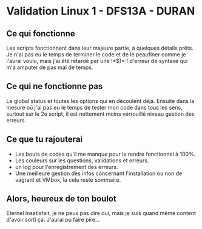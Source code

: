 **Validation Linux 1 - DFS13A - DURAN**
==

Ce qui fonctionne
-

Les scripts fonctionnent dans leur majeure partie, à quelques détails prêts. Je n'ai pas eu le temps de terminer
le code et de le peaufiner comme je l'aurai voulu, mais j'ai été retardé par une !*$)=:! d'erreur de syntaxe qui m'a 
amputer de pas mal de temps.

Ce qui ne fonctionne pas
-

Le global status et toutes les options qui en découlent déjà. Ensuite dans la mesure où j'ai pas eu le temps de 
tester mon code dans tous les sens, surtout sur le 2e script, il est nettement moins vérrouillé 
niveau gestion des erreurs.

Ce que tu rajouterai
-

* Les bouts de codes qu'il me manque pour le rendre fonctionnel à 100%.
* Les couleurs sur les questions, validations et erreurs.
* un log pour l'enregistrement des erreurs.
* Une meilleure gestion des infos concernant l'installation ou non de vagrant et VMbox, la cela reste sommaire.
 
 Alors, heureux de ton boulot
 - 
 
 Eternel insatisfait, je ne peux pas dire oui, mais je suis quand même content d'avoir sorti ça. J'aurai pu faire pire...